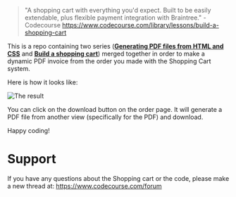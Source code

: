 > "A shopping cart with everything you'd expect. Built to be easily extendable, plus flexible payment integration with Braintree." - Codecourse https://www.codecourse.com/library/lessons/build-a-shopping-cart

This is a repo containing two series ([**Generating PDF files from HTML and CSS**](https://www.codecourse.com/library/lessons/generate-pdf-from-html-css/introduction) and [**Build a shopping cart**](https://www.codecourse.com/library/lessons/build-a-shopping-cart/introduction)) merged together in order to make a dynamic PDF invoice from the order you made with the Shopping Cart system.

Here is how it looks like:

![The result](http://puu.sh/pyrf3/fd6a5257c3.png)

You can click on the download button on the order page. It will generate a PDF file from another view (specifically for the PDF) and download.

Happy coding!

Support
======
If you have any questions about the Shopping cart or the code, please make a new thread at:
https://www.codecourse.com/forum
